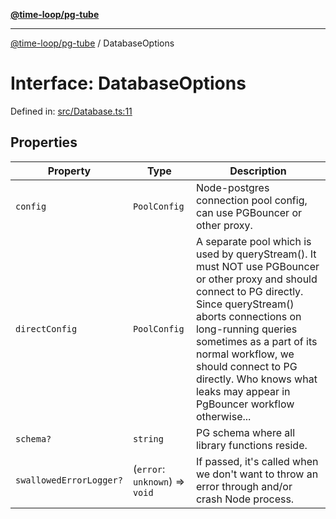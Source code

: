 [**@time-loop/pg-tube**](../README.md)

***

[@time-loop/pg-tube](../globals.md) / DatabaseOptions

# Interface: DatabaseOptions

Defined in: [src/Database.ts:11](https://github.com/clickup/pg-tube/blob/master/src/Database.ts#L11)

## Properties

| Property | Type | Description |
| ------ | ------ | ------ |
| <a id="config"></a> `config` | `PoolConfig` | Node-postgres connection pool config, can use PGBouncer or other proxy. |
| <a id="directconfig"></a> `directConfig` | `PoolConfig` | A separate pool which is used by queryStream(). It must NOT use PGBouncer or other proxy and should connect to PG directly. Since queryStream() aborts connections on long-running queries sometimes as a part of its normal workflow, we should connect to PG directly. Who knows what leaks may appear in PgBouncer workflow otherwise... |
| <a id="schema"></a> `schema?` | `string` | PG schema where all library functions reside. |
| <a id="swallowederrorlogger"></a> `swallowedErrorLogger?` | (`error`: `unknown`) => `void` | If passed, it's called when we don't want to throw an error through and/or crash Node process. |

